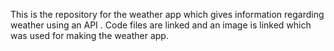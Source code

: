 This is the repository for the weather app which gives information regarding weather using an API .
Code files are linked and an image is linked which was used for making the weather app.
